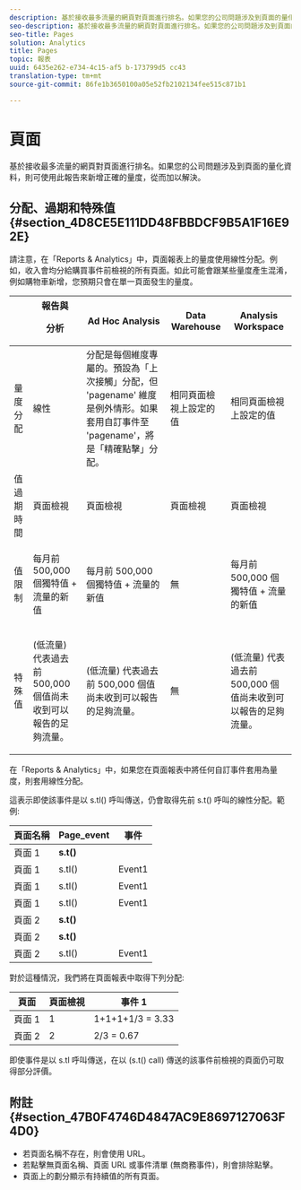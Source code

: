 ```yaml
---
description: 基於接收最多流量的網頁對頁面進行排名。如果您的公司問題涉及到頁面的量化資料，則可使用此報告來新增正確的量度，從而加以解決。
seo-description: 基於接收最多流量的網頁對頁面進行排名。如果您的公司問題涉及到頁面的量化資料，則可使用此報告來新增正確的量度，從而加以解決。
seo-title: Pages
solution: Analytics
title: Pages
topic: 報表
uuid: 6435e262-e734-4c15-af5 b-173799d5 cc43
translation-type: tm+mt
source-git-commit: 86fe1b3650100a05e52fb2102134fee515c871b1

---
```



# 頁面

基於接收最多流量的網頁對頁面進行排名。如果您的公司問題涉及到頁面的量化資料，則可使用此報告來新增正確的量度，從而加以解決。

## 分配、過期和特殊值 {#section_4D8CE5E111DD48FBBDCF9B5A1F16E92E}

請注意，在「Reports &amp; Analytics」中，頁面報表上的量度使用線性分配。例如，收入會均分給購買事件前檢視的所有頁面。如此可能會跟某些量度產生混淆，例如購物車新增，您預期只會在單一頁面發生的量度。

<table id="table_EC7423532C7E44DE97B7FC0321585A2B"> 
 <thead> 
  <tr> 
   <th colname="col1" class="entry"> </th> 
   <th colname="col2" class="entry">報告與 <p>分析 </p> </th> 
   <th colname="col3" class="entry"> Ad Hoc Analysis </th> 
   <th colname="col4" class="entry"> Data Warehouse </th> 
   <th colname="col5" class="entry"> Analysis Workspace </th> 
  </tr>
 </thead>
 <tbody> 
  <tr> 
   <td colname="col1"> 量度分配 </td> 
   <td colname="col2"> 線性 </td> 
   <td colname="col3"> 分配是每個維度專屬的。預設為「上次接觸」分配，但 'pagename' 維度是例外情形。如果套用自訂事件至 'pagename'，將是「精確點擊」分配。 </td> 
   <td colname="col4"> <p>相同頁面檢視上設定的值 </p> </td> 
   <td colname="col5"> <p>相同頁面檢視上設定的值 </p> </td> 
  </tr> 
  <tr> 
   <td colname="col1"> 值過期時間 </td> 
   <td colname="col2"> 頁面檢視 </td> 
   <td colname="col3"> 頁面檢視 </td> 
   <td colname="col4"> 頁面檢視 </td> 
   <td colname="col5"> 頁面檢視 </td> 
  </tr> 
  <tr> 
   <td colname="col1"> 值限制 </td> 
   <td colname="col2"> <p>每月前 500,000 個獨特值 + 流量的新值 </p> </td> 
   <td colname="col3"> <p>每月前 500,000 個獨特值 + 流量的新值 </p> </td> 
   <td colname="col4"> 無 </td> 
   <td colname="col5"> <p>每月前 500,000 個獨特值 + 流量的新值 </p> </td> 
  </tr> 
  <tr> 
   <td colname="col1"> 特殊值 </td> 
   <td colname="col2"> <p>(低流量) 代表過去前 500,000 個值尚未收到可以報告的足夠流量。 </p> </td> 
   <td colname="col3"> <p>(低流量) 代表過去前 500,000 個值尚未收到可以報告的足夠流量。 </p> </td> 
   <td colname="col4"> 無 </td> 
   <td colname="col5"> <p>(低流量) 代表過去前 500,000 個值尚未收到可以報告的足夠流量。 </p> </td> 
  </tr> 
 </tbody> 
</table>

在「Reports &amp; Analytics」中，如果您在頁面報表中將任何自訂事件套用為量度，則套用線性分配。

這表示即使該事件是以 s.tl() 呼叫傳送，仍會取得先前 s.t() 呼叫的線性分配。範例:

| 頁面名稱 | Page_event | 事件 |
|---|---|---|
| 頁面 1 | **s.t()** |  |
| 頁面 1 | s.tl() | Event1 |
| 頁面 1 | s.tl() | Event1 |
| 頁面 1 | s.tl() | Event1 |
| 頁面 2 | **s.t()** |  |
| 頁面 2 | **s.t()** |  |
| 頁面 2 | s.tl() | Event1 |

對於這種情況，我們將在頁面報表中取得下列分配:

| 頁面 | 頁面檢視 | 事件 1 |
|---|---|---|
| 頁面 1 | 1 | 1+1+1+1/3 = 3.33 |
| 頁面 2 | 2 | 2/3 = 0.67 |

即使事件是以 s.tl 呼叫傳送，在以 (s.t() call) 傳送的該事件前檢視的頁面仍可取得部分評價。

## 附註 {#section_47B0F4746D4847AC9E8697127063F4D0}

* 若頁面名稱不存在，則會使用 URL。
* 若點擊無頁面名稱、頁面 URL 或事件清單 (無商務事件)，則會排除點擊。
* 頁面上的劃分顯示有持續值的所有頁面。

